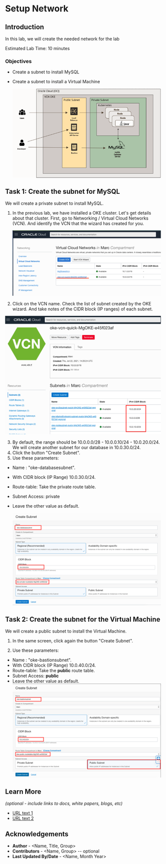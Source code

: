 # Setup Network

## Introduction

In this lab, we will create the needed network for the lab

Estimated Lab Time: 10 minutes

### Objectives
* Create a subnet to install MySQL
* Create a subnet to install a Virtual Machine

	![Architecture](../introduction/images/java-mysql-architecture.png)

## Task 1: Create the subnet for MySQL

We will create a private subnet to install MySQL.

1. In the previous lab, we have installed a OKE cluster. Let's get details about that cluster. First, go to Networking / Virtual Cloud Networks (VCN). And identify the VCN that the wizard has created for you.  

	![Image alt text](images/oke-vnc.png)

2. Click on the VCN name. Check the list of subnet created by the OKE wizard. And take notes of the CIDR block (IP ranges) of each subnet.

  ![Image alt text](images/oke-subnet.png)

3. By default, the range should be 	10.0.0.0/28 - 10.0.0.10/24 - 10.0.20.0/24. We will create another subnet for our database in 10.0.30.0/24.
4. Click the button "Create Subnet".
5. Use these parameters:
  * Name : "oke-databasesubnet". 
  * With CIDR block (IP Range) 10.0.30.0/24.
  * Route-table: Take the private route table.
  * Subnet Access: private 
  * Leave the other value as default.

	![Image alt text](images/oke-create-databasesubnet.png)

## Task 2: Create the subnet for the Virtual Machine

We will create a public subnet to install the Virtual Machine.

1. In the same screen, click again the button "Create Subnet".

2. Use these parameters:
  * Name : "oke-bastionsubnet". 
  * With CIDR block (IP Range) 10.0.40.0/24.
  * Route-table: Take the **public** route table.
  * Subnet Access: **public** 
  * Leave the other value as default.
	![Image alt text](images/oke-create-bastionsubnet.png)

## Learn More

*(optional - include links to docs, white papers, blogs, etc)*

* [URL text 1](http://docs.oracle.com)
* [URL text 2](http://docs.oracle.com)

## Acknowledgements
* **Author** - <Name, Title, Group>
* **Contributors** -  <Name, Group> -- optional
* **Last Updated By/Date** - <Name, Month Year>
